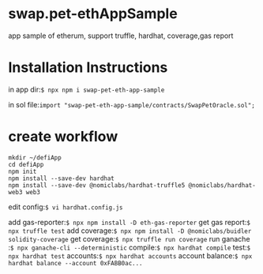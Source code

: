 # swap.pet-ethAppSample
app sample of etherum, support truffle, hardhat, coverage,gas report
 

# Installation Instructions
in app dir:`$ npx npm i swap-pet-eth-app-sample`

in sol file:`import "swap-pet-eth-app-sample/contracts/SwapPetOracle.sol";`

# create workflow
```
mkdir ~/defiApp
cd defiApp
npm init
npm install --save-dev hardhat
npm install --save-dev @nomiclabs/hardhat-truffle5 @nomiclabs/hardhat-web3 web3
```
edit config:`$ vi hardhat.config.js`  

add gas-reporter:`$ npx npm install -D eth-gas-reporter`
get gas report:`$ npx truffle test`
add coverage:`$ npx npm install -D @nomiclabs/buidler solidity-coverage`
get coverage:`$ npx truffle run coverage`
run ganache :`$ npx ganache-cli --deterministic`
compile:`$ npx hardhat compile`
test:`$ npx hardhat test`
accounts:`$ npx hardhat accounts`
account balance:`$ npx hardhat balance --account 0xFABB0ac...`